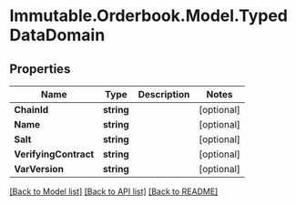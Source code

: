 # Immutable.Orderbook.Model.TypedDataDomain

## Properties

 Name                  | Type       | Description | Notes      
-----------------------|------------|-------------|------------
 **ChainId**           | **string** |             | [optional] 
 **Name**              | **string** |             | [optional] 
 **Salt**              | **string** |             | [optional] 
 **VerifyingContract** | **string** |             | [optional] 
 **VarVersion**        | **string** |             | [optional] 

[[Back to Model list]](../README.md#documentation-for-models) [[Back to API list]](../README.md#documentation-for-api-endpoints) [[Back to README]](../README.md)

